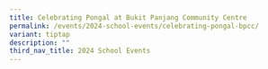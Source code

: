 ```yaml
---
title: Celebrating Pongal at Bukit Panjang Community Centre
permalink: /events/2024-school-events/celebrating-pongal-bpcc/
variant: tiptap
description: ""
third_nav_title: 2024 School Events
---
```

